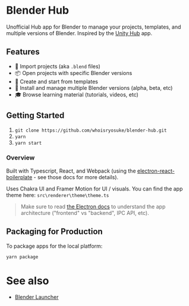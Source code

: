 # Blender Hub

Unofficial Hub app for Blender to manage your projects, templates, and multiple versions of Blender. Inspired by the [Unity Hub](https://unity.com/unity-hub) app.

## Features

- 📁 Import projects (aka `.blend` files)
- 📦 Open projects with specific Blender versions
- 📜 Create and start from templates
- 🔌 Install and manage multiple Blender versions (alpha, beta, etc)
- 🎓 Browse learning material (tutorials, videos, etc)

## Getting Started

1. `git clone https://github.com/whoisryosuke/blender-hub.git`
1. `yarn`
1. `yarn start`

### Overview

Built with Typescript, React, and Webpack (using the [electron-react-boilerplate](https://github.com/electron-react-boilerplate/electron-react-boilerplate) - see those docs for more details).

Uses Chakra UI and Framer Motion for UI / visuals. You can find the app theme here: `src\renderer\theme\theme.ts`

> Make sure to read [the Electron docs](https://www.electronjs.org/docs/) to understand the app architecture ("frontend" vs "backend", IPC API, etc).

## Packaging for Production

To package apps for the local platform:

```bash
yarn package
```

# See also

- [Blender Launcher](https://github.com/DotBow/Blender-Launcher)
